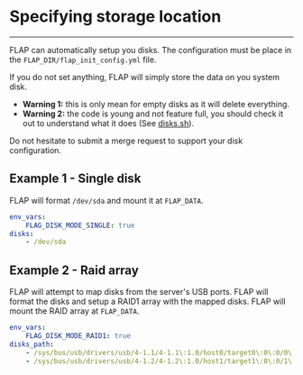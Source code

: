 # Specifying storage location

---

FLAP can automatically setup you disks. The configuration must be place in the `FLAP_DIR/flap_init_config.yml` file.

If you do not set anything, FLAP will simply store the data on you system disk.

- **Warning 1:** this is only mean for empty disks as it will delete everything.
- **Warning 2:** the code is young and not feature full, you should check it out to understand what it does (See [disks.sh](https://gitlab.com/flap-box/flap/-/blob/master/system/cli/cmd/disks.sh)).

Do not hesitate to submit a merge request to support your disk configuration.

## Example 1 - Single disk

FLAP will format `/dev/sda` and mount it at `FLAP_DATA`.

```yaml
env_vars:
    FLAG_DISK_MODE_SINGLE: true
disks:
    - /dev/sda
```

## Example 2 - Raid array

FLAP will attempt to map disks from the server's USB ports.
FLAP will format the disks and setup a RAID1 array with the mapped disks.
FLAP will mount the RAID array at `FLAP_DATA`.

```yaml
env_vars:
    FLAG_DISK_MODE_RAID1: true
disks_path:
    - /sys/bus/usb/drivers/usb/4-1.1/4-1.1\:1.0/host0/target0\:0\:0/0\:0\:0\:0/block
    - /sys/bus/usb/drivers/usb/4-1.2/4-1.2\:1.0/host1/target1\:0\:0/1\:0\:0\:0/block
```
